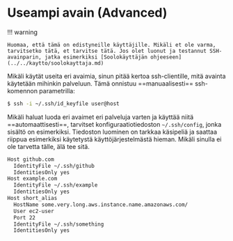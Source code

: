 # Useampi avain (Advanced)

!!! warning

    Huomaa, että tämä on edistyneille käyttäjille. Mikäli et ole varma, tarvitsetko tätä, et tarvitse tätä. Jos olet luonut ja testannut SSH-avainparin, jatka esimerkiksi [Soolokäyttäjän ohjeeseen](../../kaytto/soolokayttaja.md)

Mikäli käytät useita eri avaimia, sinun pitää kertoa ssh-clientille, mitä avainta käytetään mihinkin palveluun. Tämä onnistuu ==manuaalisesti== ssh-komennon parametrilla:

```sh
$ ssh -i ~/.ssh/id_keyfile user@host
```

Mikäli haluat luoda eri avaimet eri palveluja varten ja käyttää niitä ==automaattisesti==, tarvitset konfiguraatiotiedoston `~/.ssh/config`, jonka sisältö on esimerkiksi. Tiedoston luominen on tarkkaa käsipeliä ja saattaa riippua esimerkiksi käytetystä käyttöjärjestelmästä hieman. Mikäli sinulla ei ole tarvetta tälle, älä tee sitä.

```sh title="~/.ssh/config"
Host github.com
  IdentityFile ~/.ssh/github
  IdentitiesOnly yes
Host example.com
  IdentityFile ~/.ssh/example
  IdentitiesOnly yes
Host short_alias
  HostName some.very.long.aws.instance.name.amazonaws.com/
  User ec2-user
  Port 22
  IdentityFile ~/.ssh/something
  IdentitiesOnly yes
```
